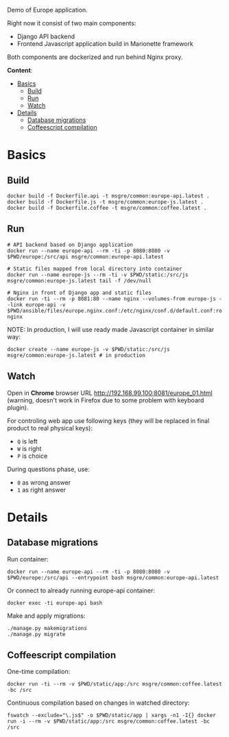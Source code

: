 Demo of Europe application.

Right now it consist of two main components:

* Django API backend
* Frontend Javascript application build in Marionette framework

Both components are dockerized and run behind Nginx proxy.

**Content**:

* [Basics](#basics)
    * [Build](#build)
    * [Run](#run)
    * [Watch](#watch)
* [Details](#details)
    * [Database migrations](#database-migrations)
    * [Coffeescript compilation](#coffeescript-compilation)

# Basics

## Build

    docker build -f Dockerfile.api -t msgre/common:europe-api.latest .
    docker build -f Dockerfile.js -t msgre/common:europe-js.latest .
    docker build -f Dockerfile.coffee -t msgre/common:coffee.latest .

## Run

    # API backend based on Django application
    docker run --name europe-api --rm -ti -p 8080:8080 -v $PWD/europe:/src/api msgre/common:europe-api.latest

    # Static files mapped from local directory into container
    docker run --name europe-js --rm -ti -v $PWD/static:/src/js msgre/common:europe-js.latest tail -f /dev/null

    # Nginx in front of Django app and static files
    docker run -ti --rm -p 8081:80 --name nginx --volumes-from europe-js --link europe-api -v $PWD/ansible/files/europe.nginx.conf:/etc/nginx/conf.d/default.conf:ro nginx


NOTE: In production, I will use ready made Javascript container in similar way:

    docker create --name europe-js -v $PWD/static:/src/js msgre/common:europe-js.latest # in production


## Watch

Open in **Chrome** browser URL http://192.168.99.100:8081/europe_01.html
(warning, doesn't work in Firefox due to some problem with keyboard plugin).

For controling web app use following keys (they will be replaced in final 
product to real physical keys):

* `Q` is left
* `W` is right
* `P` is choice

During questions phase, use:

* `0` as wrong answer
* `1` as right answer


# Details

## Database migrations

Run container:

    docker run --name europe-api --rm -ti -p 8080:8080 -v $PWD/europe:/src/api --entrypoint bash msgre/common:europe-api.latest

Or connect to already running europe-api container:

    docker exec -ti europe-api bash

Make and apply migrations:

    ./manage.py makemigrations
    ./manage.py migrate

## Coffeescript compilation

One-time compilation:

    docker run -ti --rm -v $PWD/static/app:/src msgre/common:coffee.latest -bc /src

Continuous compilation based on changes in watched directory:

    fswatch --exclude="\.js$" -o $PWD/static/app | xargs -n1 -I{} docker run -i --rm -v $PWD/static/app:/src msgre/common:coffee.latest -bc /src
